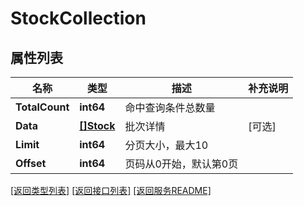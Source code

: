 # StockCollection

## 属性列表

名称 | 类型 | 描述 | 补充说明
------------ | ------------- | ------------- | -------------
**TotalCount** | **int64** | 命中查询条件总数量 | 
**Data** | [**[]Stock**](Stock.md) | 批次详情 | [可选] 
**Limit** | **int64** | 分页大小，最大10 | 
**Offset** | **int64** | 页码从0开始，默认第0页 | 

[\[返回类型列表\]](README.md#类型列表)
[\[返回接口列表\]](README.md#接口列表)
[\[返回服务README\]](README.md)


